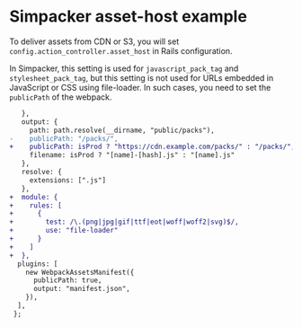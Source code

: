# Simpacker asset-host example

To deliver assets from CDN or S3, you will set `config.action_controller.asset_host` in Rails configuration.

In Simpacker, this setting is used for `javascript_pack_tag` and` stylesheet_pack_tag`, but this setting is not used for URLs embedded in JavaScript or CSS using file-loader. In such cases, you need to set the `publicPath` of the webpack.

```diff
   },
   output: {
     path: path.resolve(__dirname, "public/packs"),
-    publicPath: "/packs/",
+    publicPath: isProd ? "https://cdn.example.com/packs/" : "/packs/",
     filename: isProd ? "[name]-[hash].js" : "[name].js"
   },
   resolve: {
     extensions: [".js"]
   },
+  module: {
+    rules: [
+      {
+        test: /\.(png|jpg|gif|ttf|eot|woff|woff2|svg)$/,
+        use: "file-loader"
+      }
+    ]
+  },
  plugins: [
    new WebpackAssetsManifest({
      publicPath: true,
      output: "manifest.json",
    }),
  ],
 };
```
